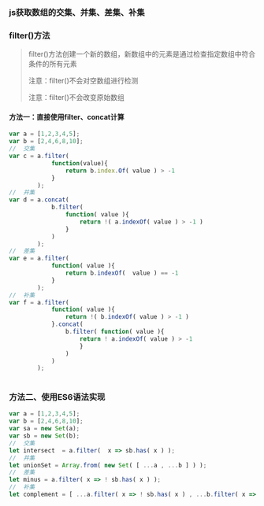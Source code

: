 ### js获取数组的交集、并集、差集、补集

### filter()方法
> filter()方法创建一个新的数组，新数组中的元素是通过检查指定数组中符合条件的所有元素
>
> 注意：filter()不会对空数组进行检测
>
> 注意：filter()不会改变原始数组


#### 方法一：直接使用filter、concat计算
``` js
var a = [1,2,3,4,5];
var b = [2,4,6,8,10];
//  交集
var c = a.filter( 
            function(value){ 
                return b.index.Of( value ) > -1 
            } 
        );
//  并集
var d = a.concat( 
            b.filter( 
                function( value ){ 
                    return !( a.indexOf( value ) > -1 )
                }
            )
        );
//  差集
var e = a.filter( 
            function( value ){ 
                return b.indexOf(  value ) == -1 
            }
        );
//  补集
var f = a.filter( 
            function( value ){ 
                return !( b.indexOf( value ) > -1 )
            }.concat( 
                b.filter( function( value ){
                    return ! a.indexOf( value ) > -1 
                    }
                )
            )
        );
          
```

### 方法二、使用ES6语法实现

``` js
var a = [1,2,3,4,5];
var b = [2,4,6,8,10];
var sa = new Set(a);
var sb = new Set(b);
//  交集
let intersect  = a.filter(  x => sb.has( x ) );
//  并集
let unionSet = Array.from( new Set( [ ...a , ...b ] ) );
//  差集
let minus = a.filter( x => ! sb.has( x ) );
//  补集
let complement = [ ...a.filter( x => ! sb.has( x ) , ...b.filter( x => ! sa.has( x ) ) ) ];

```